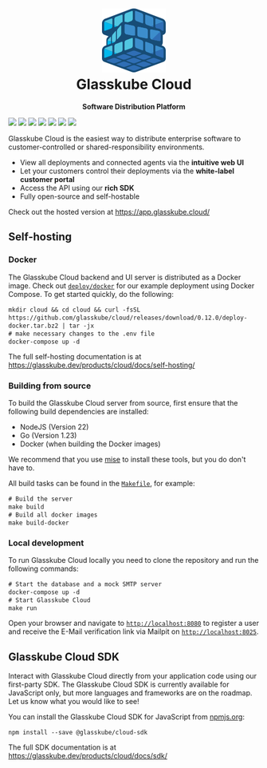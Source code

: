 <h1 align="center">
  <a href="https://glasskube.cloud/" target="_blank">
    <img alt="Glasskube" src="frontend/cloud-ui/public/glasskube-logo.svg">
  </a>
  <br>
  Glasskube Cloud
</h1>

<div align="center">

**Software Distribution Platform**

</div>

![](https://img.shields.io/badge/build-passing-brightgreen)
![](https://img.shields.io/badge/build-passing-brightgreen)
![](https://img.shields.io/badge/build-passing-brightgreen)
![](https://img.shields.io/badge/build-passing-brightgreen)
![](https://img.shields.io/badge/build-passing-brightgreen)
![](https://img.shields.io/badge/build-passing-brightgreen)
![](https://img.shields.io/badge/build-passing-brightgreen)

Glasskube Cloud is the easiest way to distribute enterprise software to customer-controlled or shared-responsibility environments.

- View all deployments and connected agents via the **intuitive web UI**
- Let your customers control their deployments via the **white-label customer portal**
- Access the API using our **rich SDK**
- Fully open-source and self-hostable

Check out the hosted version at https://app.glasskube.cloud/

## Self-hosting

### Docker

The Glasskube Cloud backend and UI server is distributed as a Docker image.
Check out [`deploy/docker`](deploy/docker) for our example deployment using Docker Compose.
To get started quickly, do the following:

<!-- x-release-please-start-version -->

```shell
mkdir cloud && cd cloud && curl -fsSL https://github.com/glasskube/cloud/releases/download/0.12.0/deploy-docker.tar.bz2 | tar -jx
# make necessary changes to the .env file
docker-compose up -d
```

<!-- x-release-please-end -->

The full self-hosting documentation is at https://glasskube.dev/products/cloud/docs/self-hosting/

### Building from source

To build the Glasskube Cloud server from source, first ensure that the following build dependencies are installed:

- NodeJS (Version 22)
- Go (Version 1.23)
- Docker (when building the Docker images)

We recommend that you use [mise](https://mise.jdx.dev/) to install these tools, but you do don't have to.

All build tasks can be found in the [`Makefile`](Makefile), for example:

```shell
# Build the server
make build
# Build all docker images
make build-docker
```

### Local development

To run Glasskube Cloud locally you need to clone the repository and run the following commands:

```shell
# Start the database and a mock SMTP server
docker-compose up -d
# Start Glasskube Cloud
make run
```

Open your browser and navigate to [`http://localhost:8080`](http://localhost:8080) to register a user
and receive the E-Mail verification link via Mailpit on [`http://localhost:8025`](http://localhost:8025).

## Glasskube Cloud SDK

Interact with Glasskube Cloud directly from your application code using our first-party SDK.
The Glasskube Cloud SDK is currently available for JavaScript only, but more languages and frameworks are on the roadmap.
Let us know what you would like to see!

You can install the Glasskube Cloud SDK for JavaScript from [npmjs.org](https://npmjs.org/):

```shell
npm install --save @glasskube/cloud-sdk
```

The full SDK documentation is at https://glasskube.dev/products/cloud/docs/sdk/

